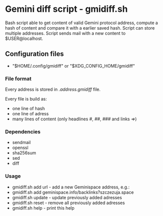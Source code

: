 # Gemini diff script - gmidiff.sh

Bash script able to get content of valid Gemini protocol address, compute a hash of content and compare it with a earlier saved hash. Script can store multiple addresses. Script sends mail with a new content to $USER@localhost.

## Configuration files

* "$HOME/.config/gmidiff" or "$XDG_CONFIG_HOME/gmidiff"

### File format

Every address is stored in _.address.gmidiff_ file.

Every file is build as:
* one line of hash
* one line of adress
* many lines of content (only headlines _#_, _##_, _###_ and links _=>_)

### Dependencies

* sendmail
* openssl
* sha256sum
* sed 
* diff

### Usage

* gmidiff.sh add url - add a new Geminispace address, e.g.:
* gmidiff.sh add geminispace.info/backlinks?szczezuja.space
* gmidiff.sh update - update previously added adresses
* gmidiff.sh reset - remove all previously added adresses
* gmidiff.sh help - print this help

